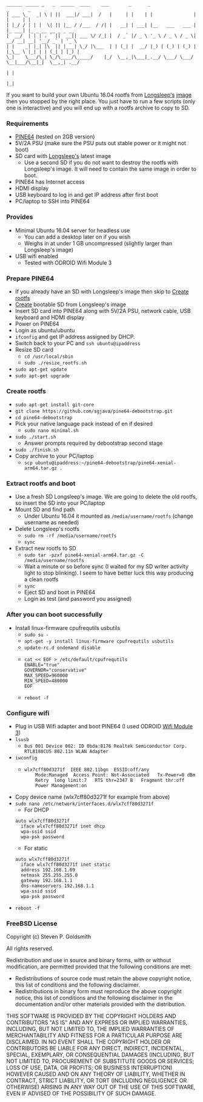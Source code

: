```
______ _____ _   _  _____  ____    ___       _      _                 _       _                   
| ___ \_   _| \ | ||  ___|/ ___|  /   |     | |    | |               | |     | |                  
| |_/ / | | |  \| || |__ / /___  / /| |   __| | ___| |__   ___   ___ | |_ ___| |_ _ __ __ _ _ __  
|  __/  | | | . ` ||  __|| ___ \/ /_| |  / _` |/ _ \ '_ \ / _ \ / _ \| __/ __| __| '__/ _` | '_ \ 
| |    _| |_| |\  || |___| \_/ |\___  | | (_| |  __/ |_) | (_) | (_) | |_\__ \ |_| | | (_| | |_) |
\_|    \___/\_| \_/\____/\_____/    |_/  \__,_|\___|_.__/ \___/ \___/ \__|___/\__|_|  \__,_| .__/ 
                                                                                           | |    
                                                                                           |_|
```
If you want to build your own Ubuntu 16.04 rootfs from [Longsleep's](http://forum.pine64.org/showthread.php?tid=376) [image](https://www.stdin.xyz/downloads/people/longsleep/pine64-images/ubuntu) then you stopped by the right place. You just have to run a few scripts (only one is interactive)
and you will end up with a rootfs archive to copy to SD.

### Requirements
* [PINE64](https://www.pine64.com) (tested on 2GB version)
* 5V/2A PSU (make sure the PSU puts out stable power or it might not boot)
* SD card with [Longsleep's](https://www.stdin.xyz/downloads/people/longsleep/pine64-images/ubuntu) latest image
    * Use a second SD if you do not want to destroy the rootfs with Longsleep's image. It will need to contain the same image in order to boot.
* PINE64 has Internet access
* HDMI display
* USB keyboard to log in and get IP address after first boot
* PC/laptop to SSH into PINE64

### Provides
* Minimal Ubuntu 16.04 server for headless use
    * You can add a desktop later on if you wish
    * Weighs in at under 1 GB uncompressed (slightly larger than Longsleep's image)
* USB wifi enabled
    * Tested with ODROID Wifi Module 3
    
### Prepare PINE64
* If you already have an SD with Longsleep's image then skip to [Create rootfs](#create-rootfs)
* [Create](https://www.stdin.xyz/downloads/people/longsleep/pine64-images/ubuntu/README.txt) bootable SD from Longsleep's image
* Insert SD card into PINE64 along with 5V/2A PSU, network cable, USB keyboard and HDMI display
* Power on PINE64
* Login as ubuntu/ubuntu
* `ifconfig` and get IP address assigned by DHCP.
* Switch back to your PC and `ssh ubuntu@ipaddress`
* Resize SD card
    * `cd /usr/local/sbin`
    * `sudo ./resize_rootfs.sh`
* `sudo apt-get update`
* `sudo apt-get upgrade`

### Create rootfs
* `sudo apt-get install git-core`
* `git clone https://github.com/sgjava/pine64-debootstrap.git`
* `cd pine64-debootstrap`
* Pick your native language pack instead of en if desired
    * `sudo nano minimal.sh`
* `sudo ./start.sh`
    * Answer prompts required by debootstrap second stage
* `sudo ./finish.sh`
* Copy archive to your PC/laptop
    * `scp ubuntu@ipaddress:~/pine64-debootstrap/pine64-xenial-arm64.tar.gz .`

### Extract rootfs and boot
* Use a fresh SD Longsleep's image. We are going to delete the old rootfs, so insert the SD into your PC/laptop
* Mount SD and find path
    * Under Ubuntu 16.04 it mounted as `/media/username/rootfs` (change username as needed)
* Delete Longsleep's rootfs
    * `sudo rm -rf /media/username/rootfs`
    * `sync`
* Extract new rootfs to SD
    * `sudo tar -pzxf pine64-xenial-arm64.tar.gz -C /media/username/rootfs`
    * Wait a minute or so before sync (I waited for my SD writer activity light to stop blinking). I seem to have better luck this way producing a clean rootfs  
    * `sync`
    * Eject SD and boot in PINE64
    * Login as test (and password you assigned)
    
### After you can boot successfully
* Install linux-firmware cpufrequtils usbutils
    * `sudo su -`
    * `apt-get -y install linux-firmware cpufrequtils usbutils`
    * `update-rc.d ondemand disable`
    * <pre><code>cat << EOF > /etc/default/cpufrequtils
      ENABLE="true"
      GOVERNOR="conservative"
      MAX_SPEED=960000
      MIN_SPEED=480000
      EOF</code></pre>
    * `reboot -f`

### Configure wifi
* Plug in USB Wifi adapter and boot PINE64 (I used ODROID [Wifi Module 3](http://www.hardkernel.com/main/products/prdt_info.php?g_code=G137447734369))
* `lsusb`
    * `Bus 001 Device 002: ID 0bda:8176 Realtek Semiconductor Corp. RTL8188CUS 802.11n WLAN Adapter`
* `iwconfig`
    * <pre><code>wlx7cff80d3271f  IEEE 802.11bgn  ESSID:off/any  
          Mode:Managed  Access Point: Not-Associated   Tx-Power=0 dBm   
          Retry  long limit:7   RTS thr=2347 B   Fragment thr:off
          Power Management:on</code></pre>
* Copy device name (wlx7cff80d3271f for example from above)
* `sudo nano /etc/network/interfaces.d/wlx7cff80d3271f`
    * For DHCP
    <pre><code>auto wlx7cff80d3271f
    iface wlx7cff80d3271f inet dhcp
    wpa-ssid ssid
    wpa-psk password</code></pre>    
    * For static
    <pre><code>auto wlx7cff80d3271f
    iface wlx7cff80d3271f inet static
    address 192.168.1.69
    netmask 255.255.255.0
    gateway 192.168.1.1
    dns-nameservers 192.168.1.1
    wpa-ssid ssid
    wpa-psk password</code></pre>
* `reboot -f`

### FreeBSD License
Copyright (c) Steven P. Goldsmith

All rights reserved.

Redistribution and use in source and binary forms, with or without modification, are permitted provided that the following conditions are met:
* Redistributions of source code must retain the above copyright notice, this list of conditions and the following disclaimer.
* Redistributions in binary form must reproduce the above copyright notice, this list of conditions and the following disclaimer in the documentation and/or other materials provided with the distribution.

THIS SOFTWARE IS PROVIDED BY THE COPYRIGHT HOLDERS AND CONTRIBUTORS "AS IS" AND ANY EXPRESS OR IMPLIED WARRANTIES, INCLUDING, BUT NOT LIMITED TO, THE IMPLIED WARRANTIES OF MERCHANTABILITY AND FITNESS FOR A PARTICULAR PURPOSE ARE DISCLAIMED. IN NO EVENT SHALL THE COPYRIGHT HOLDER OR CONTRIBUTORS BE LIABLE FOR ANY DIRECT, INDIRECT, INCIDENTAL, SPECIAL, EXEMPLARY, OR CONSEQUENTIAL DAMAGES (INCLUDING, BUT NOT LIMITED TO, PROCUREMENT OF SUBSTITUTE GOODS OR SERVICES; LOSS OF USE, DATA, OR PROFITS; OR BUSINESS INTERRUPTION) HOWEVER CAUSED AND ON ANY THEORY OF LIABILITY, WHETHER IN CONTRACT, STRICT LIABILITY, OR TORT (INCLUDING NEGLIGENCE OR OTHERWISE) ARISING IN ANY WAY OUT OF THE USE OF THIS SOFTWARE, EVEN IF ADVISED OF THE POSSIBILITY OF SUCH DAMAGE.
